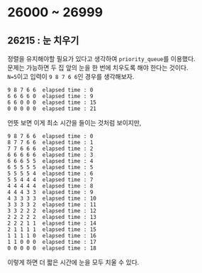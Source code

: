 # 26000 ~ 26999


## 26215 : 눈 치우기
정렬을 유지해야할 필요가 있다고 생각하여 `priority_queue`를 이용했다.  
문제는 가능하면 두 집 앞의 눈을 한 번에 치우도록 해야 한다는 것이다.  
`N=5`이고 입력이 `9 8 7 6 6`인 경우를 생각해보자.  
```
9 8 7 6 6  elapsed time : 0
6 6 6 6 0  elapsed time : 9
6 6 0 0 0  elapsed time : 15
0 0 0 0 0  elapsed time : 21
```
언뜻 보면 이게 최소 시간을 들이는 것처럼 보이지만,
```
9 8 7 6 6  elapsed time : 0
8 7 7 6 6  elapsed time : 1
7 7 6 6 6  elapsed time : 2
6 6 6 6 6  elapsed time : 3
6 6 6 5 5  elapsed time : 4
6 5 5 5 5  elapsed time : 5
5 5 5 5 4  elapsed time : 6
5 5 4 4 4  elapsed time : 7
4 4 4 4 4  elapsed time : 8
4 4 4 3 3  elapsed time : 9
4 3 3 3 3  elapsed time : 10
3 3 3 3 2  elapsed time : 11
3 3 2 2 2  elapsed time : 12
2 2 2 2 2  elapsed time : 13
2 2 2 1 1  elapsed time : 14
2 1 1 1 1  elapsed time : 15
1 1 1 1 0  elapsed time : 16
1 1 0 0 0  elapsed time : 17
0 0 0 0 0  elapsed time : 18
```
이렇게 하면 더 짧은 시간에 눈을 모두 치울 수 있다.